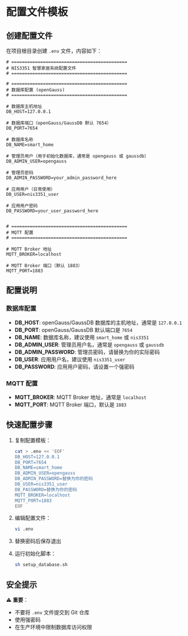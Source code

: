 # 配置文件模板

## 创建配置文件

在项目根目录创建 `.env` 文件，内容如下：

```env
# ============================================
# NIS3351 智慧家居系统配置文件
# ============================================

# ============================================
# 数据库配置 (openGauss)
# ============================================

# 数据库主机地址
DB_HOST=127.0.0.1

# 数据库端口（openGauss/GaussDB 默认 7654）
DB_PORT=7654

# 数据库名称
DB_NAME=smart_home

# 管理员用户（用于初始化数据库，通常是 opengauss 或 gaussdb）
DB_ADMIN_USER=opengauss

# 管理员密码
DB_ADMIN_PASSWORD=your_admin_password_here

# 应用用户（日常使用）
DB_USER=nis3351_user

# 应用用户密码
DB_PASSWORD=your_user_password_here


# ============================================
# MQTT 配置
# ============================================

# MQTT Broker 地址
MQTT_BROKER=localhost

# MQTT Broker 端口（默认 1883）
MQTT_PORT=1883
```

## 配置说明

### 数据库配置

- **DB_HOST**: openGauss/GaussDB 数据库的主机地址，通常是 `127.0.0.1`
- **DB_PORT**: openGauss/GaussDB 默认端口是 `7654`
- **DB_NAME**: 数据库名称，建议使用 `smart_home` 或 `nis3351`
- **DB_ADMIN_USER**: 管理员用户名，通常是 `opengauss` 或 `gaussdb`
- **DB_ADMIN_PASSWORD**: 管理员密码，请替换为你的实际密码
- **DB_USER**: 应用用户名，建议使用 `nis3351_user`
- **DB_PASSWORD**: 应用用户密码，请设置一个强密码

### MQTT 配置

- **MQTT_BROKER**: MQTT Broker 地址，通常是 `localhost`
- **MQTT_PORT**: MQTT Broker 端口，默认是 `1883`

## 快速配置步骤

1. 复制配置模板：
   ```bash
   cat > .env << 'EOF'
   DB_HOST=127.0.0.1
   DB_PORT=7654
   DB_NAME=smart_home
   DB_ADMIN_USER=opengauss
   DB_ADMIN_PASSWORD=替换为你的密码
   DB_USER=nis3351_user
   DB_PASSWORD=替换为你的密码
   MQTT_BROKER=localhost
   MQTT_PORT=1883
   EOF
   ```

2. 编辑配置文件：
   ```bash
   vi .env
   ```

3. 替换密码后保存退出

4. 运行初始化脚本：
   ```bash
   sh setup_database.sh
   ```

## 安全提示

⚠️ **重要**：
- 不要将 `.env` 文件提交到 Git 仓库
- 使用强密码
- 在生产环境中限制数据库访问权限

